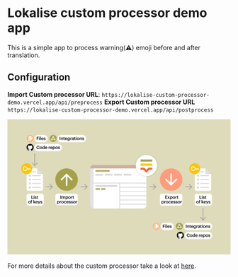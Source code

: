 # Lokalise custom processor demo app
This is a simple app to process warning(⚠️) emoji before and after translation. 


## Configuration
**Import Custom processor URL**: `https://lokalise-custom-processor-demo.vercel.app/api/preprocess`
**Export Custom processor URL** `https://lokalise-custom-processor-demo.vercel.app/api/postprocess`

![](./img/custom-processor.png)


For more details about the custom processor take a look at [here](https://developers.lokalise.com/docs/custom-processor).